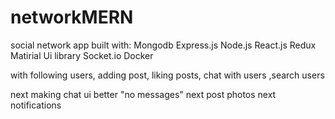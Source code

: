 # networkMERN
social network app built with: 
Mongodb
Express.js
Node.js
React.js
Redux
Matirial Ui library
Socket.io
Docker

with following users, adding post, liking posts, chat with users ,search users 

next making chat ui better "no messages"
next post photos 
next notifications
